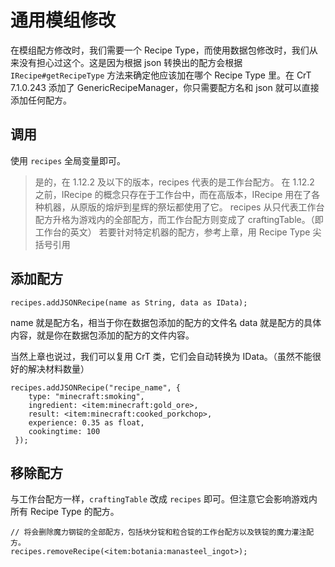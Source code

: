 # 通用模组修改

在模组配方修改时，我们需要一个 Recipe Type，而使用数据包修改时，我们从来没有担心过这个。这是因为根据 json 转换出的配方会根据 `IRecipe#getRecipeType` 方法来确定他应该加在哪个 Recipe Type 里。在 CrT 7.1.0.243 添加了 GenericRecipeManager，你只需要配方名和 json 就可以直接添加任何配方。

## 调用

使用 `recipes` 全局变量即可。

> 是的，在 1.12.2 及以下的版本，recipes 代表的是工作台配方。
> 在 1.12.2 之前，IRecipe 的概念只存在于工作台中，而在高版本，IRecipe 用在了各种机器，从原版的熔炉到星辉的祭坛都使用了它。
> recipes 从只代表工作台配方升格为游戏内的全部配方，而工作台配方则变成了 craftingTable。（即工作台的英文）
> 若要针对特定机器的配方，参考上章，用 Recipe Type 尖括号引用

## 添加配方

`recipes.addJSONRecipe(name as String, data as IData);`

name 就是配方名，相当于你在数据包添加的配方的文件名
data 就是配方的具体内容，就是你在数据包添加的配方的文件内容。

当然上章也说过，我们可以复用 CrT 类，它们会自动转换为 IData。（虽然不能很好的解决材料数量）

```less
recipes.addJSONRecipe("recipe_name", {
    type: "minecraft:smoking",
    ingredient: <item:minecraft:gold_ore>,
    result: <item:minecraft:cooked_porkchop>,
    experience: 0.35 as float,
    cookingtime: 100
 });
```

## 移除配方

与工作台配方一样，`craftingTable` 改成 `recipes` 即可。但注意它会影响游戏内所有 Recipe Type 的配方。

```less
// 将会删除魔力钢锭的全部配方，包括块分锭和粒合锭的工作台配方以及铁锭的魔力灌注配方。
recipes.removeRecipe(<item:botania:manasteel_ingot>);
```

